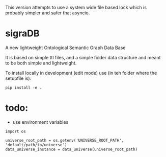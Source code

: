 This version attempts to use a system wide file based lock which is probably simpler and safer that asyncio. 

# sigraDB
A new lightweight Ontological Semantic Graph Data Base  

It is based on simple ttl files, and a simple folder data structure and meant to be both simple and lightweight. 


To install locally in development (edit mode) use (in teh folder where the setupfile is): 
```
pip install -e .
```


# todo: 

- use environment variables

```
import os

universe_root_path = os.getenv('UNIVERSE_ROOT_PATH', 'default/path/to/universe')
data_universe_instance = data_universe(universe_root_path)
```